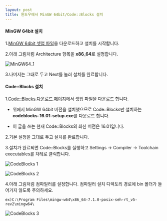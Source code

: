 ```yaml
---
layout: post
title: 윈도우에서 MinGW 64bit/Code::Blocks 설치
---
```


#### MinGW 64bit 설치 ####

 1.[MinGW 64bit 셋업 파일](https://sourceforge.net/projects/mingw-w64/?source=typ_redirect)을 다운로드하고 설치를 시작합니다.
 
 
 2.아래 그림처럼 Architecture 항목을 **x86_64**로 설정합니다.
 
 ![MinGW64_1](https://surinkim.github.io/assets/img/2017_10_16/MinGW_1.jpg)
 
 
 3.나머지는 그대로 두고 Next를 눌러 설치를 완료합니다.


#### Code::Blocks 설치 ####

 1.[Code::Blocks 다운로드 페이지](http://www.codeblocks.org/downloads/26)에서 셋업 파일을 다운로드 합니다.
 
 
 - 위에서 MinGW 64bit 버전을 설치했으므로 Code::Blocks만 설치하는 **codeblocks-16.01-setup.exe**를 다운로드 합니다.
 
 
 - 이 글을 쓰는 현재 Code::Blocks의 최신 버전은 16.01입니다.
 
 
 2.기본 설정을 그대로 두고 설치를 완료합니다.
 
 
 3.설치가 완료되면  Code::Blocks를 실행하고 Settings -> Compiler -> Toolchain executables를 차례로 클릭합니다.
 
 
 
 ![CodeBlocks 1](https://surinkim.github.io/assets/img/2017_10_16/codeblocks_1.jpg)
 
 ![CodeBlocks 2](https://surinkim.github.io/assets/img/2017_10_16/codeblocks_2.jpg)
 
 4.아래 그림처럼 컴파일러를 설정합니다. 컴파일러 설치 디렉토리 경로에 bin 폴더가 들어가지 않도록 주의하세요.
  
```
ex)C:\Program Files\mingw-w64\x86_64-7.1.0-posix-seh-rt_v5-rev2\mingw64\
```

![CodeBlocks 3](https://surinkim.github.io/assets/img/2017_10_16/codeblocks_3.jpg)





